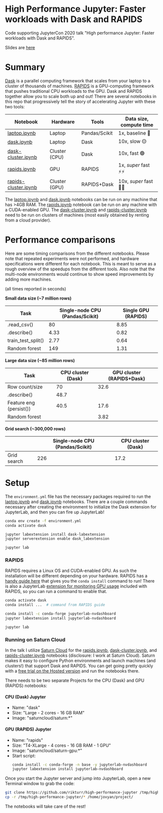 # High Performance Jupyter: Faster workloads with Dask and RAPIDS

Code supporting JupyterCon 2020 talk "High performance Jupyter: Faster workloads with Dask and RAPIDS".

Slides are [here](slides.pdf)

# Summary

[Dask](https://dask.org/) is a parallel computing framework that scales from your laptop to a cluster of thousands of machines. [RAPIDS](http://rapids.ai/) is a GPU-computing framework that pushes traditional CPU workloads to the GPU. Dask and RAPIDS together allow you to scale both up and out! There are several notebooks in this repo that progressively tell the story of accelerating Jupyter with these two tools:

| Notebook                                     | Hardware       | Tools         | Data size, compute time | 
|----------------------------------------------|----------------|---------------|-------------------------|
| [laptop.ipynb](laptop.ipynb)                 | Laptop         | Pandas/Scikit | 1x, baseline 🔴            | 
| [dask.ipynb](dask.ipynb)                     | Laptop         | Dask          | 10x, slow 🟡               | 
| [dask-cluster.ipynb](dask-cluster.ipynb)     | Cluster (CPU)  | Dask          | 10x, fast 🟢               |
| [rapids.ipynb](rapids.ipynb)                 | GPU            | RAPIDS        | 1x, _super_ fast ⚡️⚡️        |
| [rapids-cluster.ipynb](rapids-cluster.ipynb) | Cluster (GPU)  | RAPIDS+Dask   | 10x, _super_ fast 🤯🤯        |

The [laptop.ipynb](laptop.ipynb) and [dask.ipynb](dask.ipynb) notebooks can be run on any machine that has >4GB RAM. The [rapids.ipynb](rapids.ipynb) notebook can be run on any machine with a CUDA-enabled GPU. The [dask-cluster.ipynb](dask-cluster.ipynb) and [rapids-cluster.ipynb](rapids-cluster.ipynb) need to be run on clusters of machines (most easily obtained by renting from a cloud provider).

# Performance comparisons

Here are some timing comparisons from the different notebooks. Please note that repeated experiments were not performed, and hardware specifications were different for each notebook. This is meant to serve as a rough overview of the speedups from the different tools. Also note that the multi-node environments would continue to show speed improvements by adding more machines.

(all times reported in seconds)

**Small data size (~7 million rows)**

| Task               | Single-node CPU (Pandas/Scikit) | Single GPU (RAPIDS) |
|--------------------|---------------------------------|---------------------|
| .read_csv()        | 80                              | 8.85                |
| .describe()        | 4.33                            | 0.82                |
| train_test_split() | 2.77                            | 0.64                |
| Random forest      | 149                             | 1.31                |

**Large data size (~85 million rows)**

| Task                     | CPU cluster (Dask) | GPU cluster (RAPIDS+Dask) |
|--------------------------|--------------------|---------------------------|
| Row count/size           | 70                 | 32.6                      |
| .describe()              | 48.7               |                           |
| Feature eng (persist())  | 40.5               | 17.6                      |
| Random forest            |                    | 3.82                      |

**Grid search (~300,000 rows)**

|             | Single-node CPU (Pandas/Scikit) | CPU cluster (Dask) |
|-------------|---------------------------------|--------------------|
| Grid search | 226                             | 17.2               |

# Setup

The `environment.yml` file has the necessary packages required to run the [laptop.ipynb](laptop.ipynb) and [dask.ipynb](dask.ipynb) notebooks. There are a couple commands necessary after creating the environment to initialize the Dask extension for JupyterLab, and then you can fire up JupyterLab!

```bash
conda env create -f environment.yml
conda activate dask

jupyter labextension install dask-labextension
jupyter serverextension enable dask_labextension

jupyter lab
```

### RAPIDS

RAPIDS requires a Linux OS and CUDA-enabled GPU. As such the installation will be different depending on your hardware. RAPIDS has a [handy guide here](https://rapids.ai/start.html) that gives you the `conda install` command to run! There is also a JupyterLab [extension for monitoring GPU usage](https://github.com/rapidsai/jupyterlab-nvdashboard) included with RAPIDS, so you can run a command to enable that.

```bash
conda activate dask
conda install ...  # command from RAPIDS guide

conda install -c conda-forge jupyterlab-nvdashboard
jupyter labextension install jupyterlab-nvdashboard

jupyter lab
```

### Running on Saturn Cloud

In the talk I utilize [Saturn Cloud](https://saturncloud.io) for the [rapids.ipynb](rapids.ipynb), [dask-cluster.ipynb](dask-cluster.ipynb), and [rapids-cluster.ipynb](rapids-cluster.ipynb) notebooks (disclosure: I work at Saturn Cloud). Saturn makes it easy to configure Python environments and launch machines (and clusters!) that support Dask and RAPIDS. You can get going pretty quickly with a [free trial on the Hosted version](https://www.saturncloud.io/s/plans/) and run the notebooks there.

There needs to be two separate Projects for the CPU (Dask) and GPU (RAPIDS) notebooks:

#### CPU (Dask) Jupyter

- Name: "dask"
- Size: "Large - 2 cores - 16 GB RAM"
- Image: "saturncloud/saturn:\*"


#### GPU (RAPIDS) Jupyter

- Name: "rapids"
- Size: "T4-XLarge - 4 cores - 16 GB RAM - 1 GPU"
- Image: "saturncloud/saturn-gpu:\*"
- Start script:
    ```bash
    conda install -c conda-forge -n base -y jupyterlab-nvdashboard
    jupyter labextension install jupyterlab-nvdashboard
    ```

Once you start the Jupyter server and jump into JupyterLab, open a new Terminal window to grab the code:

```bash
git clone https://github.com/rikturr/high-performance-jupyter /tmp/high-performance-jupyter
cp -r /tmp/high-performance-jupyter/* /home/jovyan/project/
```

The notebooks will take care of the rest!
